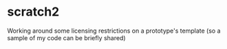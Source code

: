 # scratch2
Working around some licensing restrictions on a prototype's template (so a sample of my code can be briefly shared)
